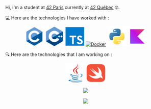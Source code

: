 Hi, I'm a student at <a href='https://42.fr/en/homepage/' title='42Paris'>42 Paris</a> currently at <a href='https://42quebec.com/' title='42Québec'>42 Québec</a> 🤓. 

<p align="left"/>
💻 Here are the technologies I have worked with :
</p>
<p align="center">
  <img src="https://raw.githubusercontent.com/devicons/devicon/2809b567852a4648062a2d3e7c1c531367458c0b/icons/c/c-original.svg" alt="c" width="60" height="60" />
  <img src="https://raw.githubusercontent.com/devicons/devicon/2809b567852a4648062a2d3e7c1c531367458c0b/icons/cplusplus/cplusplus-original.svg" alt="c++" width="60" height="60" />
  <img src="https://raw.githubusercontent.com/devicons/devicon/2809b567852a4648062a2d3e7c1c531367458c0b/icons/typescript/typescript-original.svg" alt="typescript" width="60" height="60" />
  <a target="_blank" href='https://www.docker.com/'><img src="https://cdn.jsdelivr.net/gh/devicons/devicon/icons/docker/docker-plain-wordmark.svg" title='Docker' width=60/></a>
  <img src="https://raw.githubusercontent.com/devicons/devicon/2809b567852a4648062a2d3e7c1c531367458c0b/icons/python/python-original.svg" alt="python" width="60" height="60" />
   <img src="https://raw.githubusercontent.com/devicons/devicon/2809b567852a4648062a2d3e7c1c531367458c0b/icons/kotlin/kotlin-original.svg" alt="kotlin" width="60" height="60" />
</p>

🔍 Here are the technologies that I am working on :
<p align="center">
     <img src="https://raw.githubusercontent.com/devicons/devicon/2809b567852a4648062a2d3e7c1c531367458c0b/icons/java/java-original.svg" alt="java" width="60" height="60" />
   <img src="https://raw.githubusercontent.com/devicons/devicon/2809b567852a4648062a2d3e7c1c531367458c0b/icons/swift/swift-original.svg" alt="swift" width="60" height="60" />
</p>
<p align="center">
  <img src="https://github-readme-stats.vercel.app/api?username=jtrauque&count_private=true&show_icons=true&langs_count=3&theme=cobalt">
</p>
<p align="center">
  <img src="https://github-readme-stats.vercel.app/api/top-langs/?username=jtrauque&count_private=true&layout=compact&theme=cobalt">
</p>
